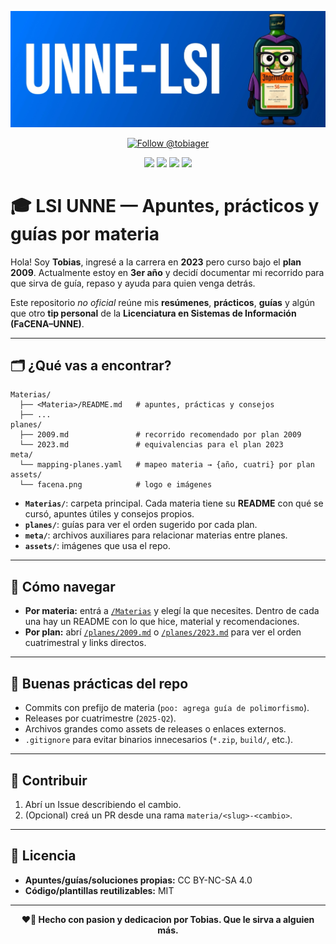 <p align="center">
  <img src="./assets/banner.png" alt="banner de lsi" width="1200"/>
</p>

<p align="center">
  <a href="https://github.com/tobiager">
    <img src="https://img.shields.io/github/followers/tobiager?label=Follow%20@tobiager&style=social" alt="Follow @tobiager" />
  </a>
</p>

<p align="center">
  <img src="https://img.shields.io/badge/LSI-UNNE-blue?style=for-the-badge"/>
  <img src="https://img.shields.io/badge/Organizaci%C3%B3n-Por%20Materia-8A2BE2?style=for-the-badge"/>
  <img src="https://img.shields.io/badge/Planes-2009%20%7C%202023-4caf50?style=for-the-badge"/>
  <img src="https://img.shields.io/badge/Estado-En%20construcci%C3%B3n-orange?style=for-the-badge"/>
</p>

# 🎓 LSI UNNE — Apuntes, prácticos y guías por materia

Hola! Soy **Tobias**, ingresé a la carrera en **2023** pero curso bajo el **plan 2009**. Actualmente estoy en **3er año** y decidí documentar mi recorrido para que sirva de guía, repaso y ayuda para quien venga detrás.

Este repositorio *no oficial* reúne mis **resúmenes**, **prácticos**, **guías** y algún que otro **tip personal** de la **Licenciatura en Sistemas de Información (FaCENA–UNNE)**.

---

## 🗂️ ¿Qué vas a encontrar?

```text
Materias/
  ├── <Materia>/README.md   # apuntes, prácticas y consejos
  ├── ...
planes/
  ├── 2009.md               # recorrido recomendado por plan 2009
  └── 2023.md               # equivalencias para el plan 2023
meta/
  └── mapping-planes.yaml   # mapeo materia → {año, cuatri} por plan
assets/
  └── facena.png            # logo e imágenes
```

- **`Materias/`**: carpeta principal. Cada materia tiene su **README** con qué se cursó, apuntes útiles y consejos propios.
- **`planes/`**: guías para ver el orden sugerido por cada plan.
- **`meta/`**: archivos auxiliares para relacionar materias entre planes.
- **`assets/`**: imágenes que usa el repo.

---

## 🚀 Cómo navegar

- **Por materia:** entrá a [`/Materias`](./Materias) y elegí la que necesites. Dentro de cada una hay un README con lo que hice, material y recomendaciones.
- **Por plan:** abrí [`/planes/2009.md`](./planes/2009.md) o [`/planes/2023.md`](./planes/2023.md) para ver el orden cuatrimestral y links directos.

---

## 🧰 Buenas prácticas del repo

- Commits con prefijo de materia (`poo: agrega guía de polimorfismo`).
- Releases por cuatrimestre (`2025-Q2`).
- Archivos grandes como assets de releases o enlaces externos.
- `.gitignore` para evitar binarios innecesarios (`*.zip`, `build/`, etc.).

---

## 🧱 Contribuir

1. Abrí un Issue describiendo el cambio.
2. (Opcional) creá un PR desde una rama `materia/<slug>-<cambio>`.

---

## 📄 Licencia

- **Apuntes/guías/soluciones propias:** CC BY-NC-SA 4.0  
- **Código/plantillas reutilizables:** MIT

---

<p align="center"><b>❤️🐔 Hecho con pasion y dedicacion por Tobias. Que le sirva a alguien más.</b></p>
